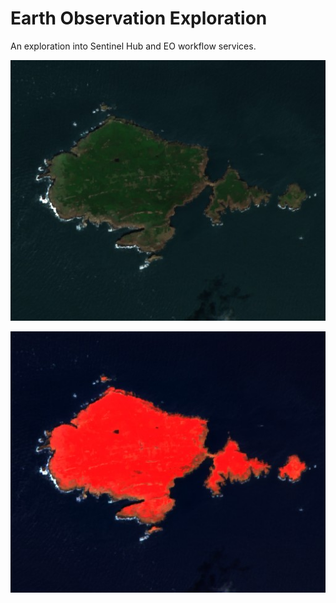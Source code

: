 # Earth Observation Exploration

An exploration into Sentinel Hub and EO workflow services.

![Alt text](downloaded_imgs/a8b0d3ee-2379-4dfd-a8c9-587960d89726.jpeg "True colour visualisation of Skomer Island in Pembrokeshire, Wales.")

![Alt text](downloaded_imgs/eeb18ede-3797-4187-8cc2-a48076f93656.jpeg "False colour (infra-red) visualisation of Skomer Island in Pembrokeshire, Wales.")

